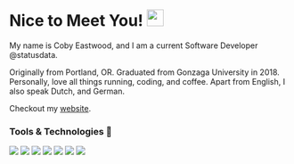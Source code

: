 # Nice to Meet You! <img src="https://raw.githubusercontent.com/MartinHeinz/MartinHeinz/master/wave.gif" width="30px">
My name is Coby Eastwood, and I am a current Software Developer @statusdata. 

Originally from Portland, OR. Graduated from Gonzaga University in 2018. Personally, love all things running, coding, and coffee. Apart from English, I also speak Dutch, and German.

Checkout my [website](https://cobyeastwood.com).

### Tools & Technologies :nut_and_bolt:
![](https://img.shields.io/badge/Code-JavaScript-informational?style=flat&logo=javascript&logoColor=white&color=9cf)
![](https://img.shields.io/badge/Code-TypeScript-informational?style=flat&logo=typescript&logoColor=white&color=9cf)
![](https://img.shields.io/badge/Code-Python-informational?style=flat&logo=python&logoColor=white&color=9cf)
![](https://img.shields.io/badge/Code-Go-informational?style=flat&logo=go&logoColor=white&color=9cf)
![](https://img.shields.io/badge/Tools-Git-informational?style=flat&logo=git&logoColor=white&color=2bbc8a)
![](https://img.shields.io/badge/Tools-React-informational?style=flat&logo=react&logoColor=white&color=2bbc8a)
![](https://img.shields.io/badge/Tools-PostgreSQL-informational?style=flat&logo=postgresql&logoColor=white&color=2bbc8a)

